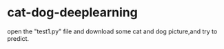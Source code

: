 # cat-dog-deeplearning
open the "test1.py" file and download some cat and dog picture,and try to predict.
